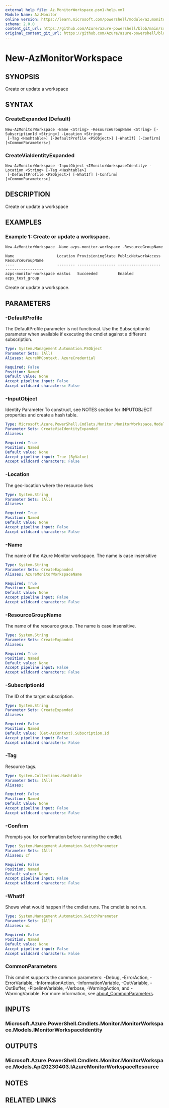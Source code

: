 ```yaml
---
external help file: Az.MonitorWorkspace.psm1-help.xml
Module Name: Az.Monitor
online version: https://learn.microsoft.com/powershell/module/az.monitor/new-azmonitorworkspace
schema: 2.0.0
content_git_url: https://github.com/Azure/azure-powershell/blob/main/src/Monitor/Monitor/help/New-AzMonitorWorkspace.md
original_content_git_url: https://github.com/Azure/azure-powershell/blob/main/src/Monitor/Monitor/help/New-AzMonitorWorkspace.md
---
```


# New-AzMonitorWorkspace

## SYNOPSIS
Create or update a workspace

## SYNTAX

### CreateExpanded (Default)
```
New-AzMonitorWorkspace -Name <String> -ResourceGroupName <String> [-SubscriptionId <String>] -Location <String>
 [-Tag <Hashtable>] [-DefaultProfile <PSObject>] [-WhatIf] [-Confirm] [<CommonParameters>]
```

### CreateViaIdentityExpanded
```
New-AzMonitorWorkspace -InputObject <IMonitorWorkspaceIdentity> -Location <String> [-Tag <Hashtable>]
 [-DefaultProfile <PSObject>] [-WhatIf] [-Confirm] [<CommonParameters>]
```

## DESCRIPTION
Create or update a workspace

## EXAMPLES

### Example 1: Create or update a workspace.
```powershell
New-AzMonitorWorkspace -Name azps-monitor-workspace -ResourceGroupName azps_test_group -Location eastus
```

```output
Name                   Location ProvisioningState PublicNetworkAccess ResourceGroupName
----                   -------- ----------------- ------------------- -----------------
azps-monitor-workspace eastus   Succeeded         Enabled             azps_test_group
```

Create or update a workspace.

## PARAMETERS

### -DefaultProfile
The DefaultProfile parameter is not functional.
Use the SubscriptionId parameter when available if executing the cmdlet against a different subscription.

```yaml
Type: System.Management.Automation.PSObject
Parameter Sets: (All)
Aliases: AzureRMContext, AzureCredential

Required: False
Position: Named
Default value: None
Accept pipeline input: False
Accept wildcard characters: False
```

### -InputObject
Identity Parameter
To construct, see NOTES section for INPUTOBJECT properties and create a hash table.

```yaml
Type: Microsoft.Azure.PowerShell.Cmdlets.Monitor.MonitorWorkspace.Models.IMonitorWorkspaceIdentity
Parameter Sets: CreateViaIdentityExpanded
Aliases:

Required: True
Position: Named
Default value: None
Accept pipeline input: True (ByValue)
Accept wildcard characters: False
```

### -Location
The geo-location where the resource lives

```yaml
Type: System.String
Parameter Sets: (All)
Aliases:

Required: True
Position: Named
Default value: None
Accept pipeline input: False
Accept wildcard characters: False
```

### -Name
The name of the Azure Monitor workspace.
The name is case insensitive

```yaml
Type: System.String
Parameter Sets: CreateExpanded
Aliases: AzureMonitorWorkspaceName

Required: True
Position: Named
Default value: None
Accept pipeline input: False
Accept wildcard characters: False
```

### -ResourceGroupName
The name of the resource group.
The name is case insensitive.

```yaml
Type: System.String
Parameter Sets: CreateExpanded
Aliases:

Required: True
Position: Named
Default value: None
Accept pipeline input: False
Accept wildcard characters: False
```

### -SubscriptionId
The ID of the target subscription.

```yaml
Type: System.String
Parameter Sets: CreateExpanded
Aliases:

Required: False
Position: Named
Default value: (Get-AzContext).Subscription.Id
Accept pipeline input: False
Accept wildcard characters: False
```

### -Tag
Resource tags.

```yaml
Type: System.Collections.Hashtable
Parameter Sets: (All)
Aliases:

Required: False
Position: Named
Default value: None
Accept pipeline input: False
Accept wildcard characters: False
```

### -Confirm
Prompts you for confirmation before running the cmdlet.

```yaml
Type: System.Management.Automation.SwitchParameter
Parameter Sets: (All)
Aliases: cf

Required: False
Position: Named
Default value: None
Accept pipeline input: False
Accept wildcard characters: False
```

### -WhatIf
Shows what would happen if the cmdlet runs.
The cmdlet is not run.

```yaml
Type: System.Management.Automation.SwitchParameter
Parameter Sets: (All)
Aliases: wi

Required: False
Position: Named
Default value: None
Accept pipeline input: False
Accept wildcard characters: False
```

### CommonParameters
This cmdlet supports the common parameters: -Debug, -ErrorAction, -ErrorVariable, -InformationAction, -InformationVariable, -OutVariable, -OutBuffer, -PipelineVariable, -Verbose, -WarningAction, and -WarningVariable. For more information, see [about_CommonParameters](http://go.microsoft.com/fwlink/?LinkID=113216).

## INPUTS

### Microsoft.Azure.PowerShell.Cmdlets.Monitor.MonitorWorkspace.Models.IMonitorWorkspaceIdentity

## OUTPUTS

### Microsoft.Azure.PowerShell.Cmdlets.Monitor.MonitorWorkspace.Models.Api20230403.IAzureMonitorWorkspaceResource

## NOTES

## RELATED LINKS
